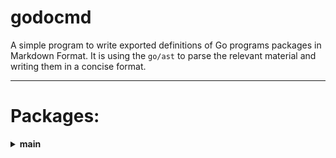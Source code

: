 # godocmd

A simple program to write exported definitions of Go programs packages in Markdown Format.
It is using the `go/ast` to parse the relevant material and writing them in a concise format.

---
# Packages:

<details>
	<summary> <strong> main </strong> </summary>	

---

##### Functions:

1. [`GetMappedSyntaxTree`](./main.go#L28): No description provided.
2. [`Scan`](./main.go#L189): No description provided.

---
##### Types

1. [`FuncDecl`](./type.go#L28): No description provided.

	Methods:
	1. [`String`](./fmt.go#L9): No description provided.
2. [`StructDecl`](./type.go#L20): No description provided.

	Methods:
	1. [`String`](./fmt.go#L13): No description provided.
3. [`FuncDecls`](./type.go#L37): No description provided.

	Methods:
	1. [`String`](./fmt.go#L17): No description provided.
4. [`StructDecls`](./type.go#L35): No description provided.

	Methods:
	1. [`String`](./fmt.go#L25): No description provided.
5. [`Package`](./type.go#L12): No description provided.

	Methods:
	1. [`String`](./fmt.go#L42): No description provided.
6. [`Packages`](./type.go#L5): No description provided.

	Methods:
	1. [`String`](./fmt.go#L72): No description provided.
7. [`Pos`](./type.go#L7): No description provided.


---
</details>